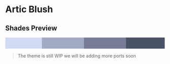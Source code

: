 # Artic Blush
## Shades Preview
<img align="center" src="https://github.com/articblush/.github/blob/main/src/shades.png">

> The theme is still WIP we will be adding more ports soon
